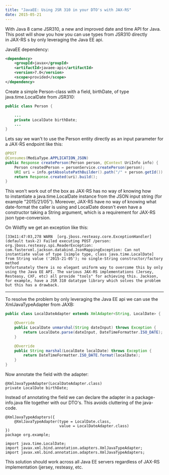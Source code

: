```yaml
---
title: "JavaEE: Using JSR 310 in your DTO's with JAX-RS"
date: 2015-05-21
---
```


With Java 8 came JSR310, a new and improved date and time API for Java.
This post will show you how you can use types from JSR310 directly in JAX-RS s by only leveraging the Java EE api.

JavaEE dependency:
```xml
<dependency>
    <groupId>javax</groupId>
    <artifactId>javaee-api</artifactId>
    <version>7.0</version>
    <scope>provided</scope>
</dependency>
```

Create a simple Person-class with a field, birthDate, of type java.time.LocalDate from JSR310:

```java
public class Person {

    ...
    private LocalDate birthDate;
    ...
}
```

Lets say we wan't to use the Person entity directly as an input parameter for a JAX-RS endpoint like this:

```java
@POST
@Consumes(MediaType.APPLICATION_JSON)
public Response createPerson(Person person, @Context UriInfo info) {
    Person createdPerson = personService.createPerson(person);
    URI uri = info.getAbsolutePathBuilder().path("/" + person.getId()).build();
    return Response.created(uri).build();
}
```

This won't work out of the box as JAX-RS has no way of knowing how to instantiate a java.time.LocalDate instance from the JSON input string (for example "2015/21/05").
Moreover, JAX-RS have no way of knowing what date-format the caller is using and LocalDate doesn't even have a constructor taking a String argument, which is a requirement for JAX-RS json type-conversion.

On Wildfly we get an exception like this:

```
[33m11:47:03,278 WARN  [org.jboss.resteasy.core.ExceptionHandler] (default task-2) Failed executing POST /person: org.jboss.resteasy.spi.ReaderException: com.fasterxml.jackson.databind.JsonMappingException: Can not instantiate value of type [simple type, class java.time.LocalDate] from String value ('2015-21-05'); no single-String constructor/factory method
Unfortunately there is no elegant uniform way to overcome this by only using the Java EE API. The various JAX-RS implementations (Jersey, Resteasy, CXF, etc) all provide "tools" for achieving this. Jackson, for example, have a JSR 310 datatype library which solves the problem but this has a drawback.
```

---

To resolve the problem by only leveraging the Java EE api we can use the XmlJavaTypeAdapter from JAXB:

```java
public class LocalDateAdapter extends XmlAdapter<String, LocalDate> {

    @Override
    public LocalDate unmarshal(String dateInput) throws Exception {
        return LocalDate.parse(dateInput, DateTimeFormatter.ISO_DATE);
    }

    @Override
    public String marshal(LocalDate localDate) throws Exception {
        return DateTimeFormatter.ISO_DATE.format(localDate);
    }
}
```

Now annotate the field with the adapter:

```
@XmlJavaTypeAdapter(LocalDateAdapter.class)
private LocalDate birthDate;
```

Instead of annotating the field we can declare the adapter in a package-info.java file together with our DTO's. This avoids cluttering of the java-code.

```
@XmlJavaTypeAdapters({
    @XmlJavaTypeAdapter(type = LocalDate.class,
                        value = LocalDateAdapter.class)
})
package org.example;

import java.time.LocalDate;
import javax.xml.bind.annotation.adapters.XmlJavaTypeAdapter;
import javax.xml.bind.annotation.adapters.XmlJavaTypeAdapters;
```

This solution should work across all Java EE servers regardless of JAX-RS implementation (jersey, resteasy, etc.